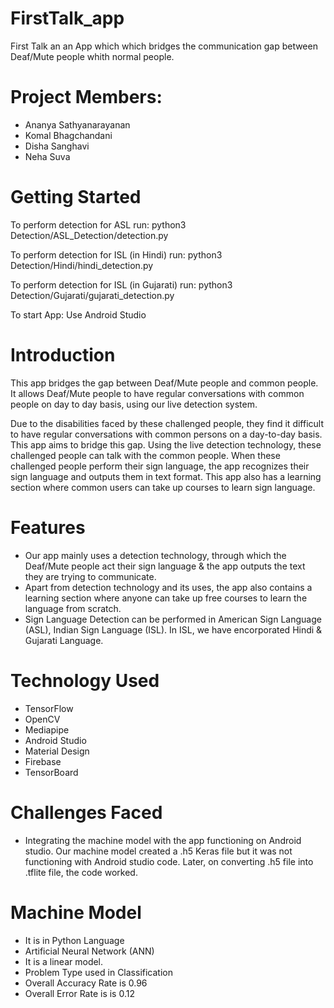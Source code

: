 # FirstTalk_app
First Talk an an App which which bridges the communication gap between Deaf/Mute people whith normal people.

# Project Members:
- Ananya Sathyanarayanan
- Komal Bhagchandani
- Disha Sanghavi
- Neha Suva 

# Getting Started
To perform detection for ASL run:
python3 Detection/ASL_Detection/detection.py

To perform detection for ISL (in Hindi) run:
python3 Detection/Hindi/hindi_detection.py

To perform detection for ISL (in Gujarati) run:
python3 Detection/Gujarati/gujarati_detection.py

To start App:
Use Android Studio


# Introduction
This app bridges the gap between Deaf/Mute people and common people. It allows Deaf/Mute people to have regular conversations with common people on day to day basis, using our live detection system.

Due to the disabilities faced by these challenged people, they find it difficult to have regular conversations with common persons on a day-to-day basis. This app aims to bridge this gap. Using the live detection technology, these challenged people can talk with the common people. When these challenged people perform their sign language, the app recognizes their sign language and outputs them in text format. This app also has a learning section where common users can take up courses to learn sign language.

# Features
- Our app mainly uses a detection technology, through which the Deaf/Mute people act their sign language & the app outputs the text they are trying to communicate.
- Apart from detection technology and its uses, the app also contains a learning section where anyone can take up free courses to learn the language from scratch.
- Sign Language Detection can be performed in American Sign Language (ASL), Indian Sign Language (ISL). In ISL, we have encorporated Hindi & Gujarati Language.

# Technology Used
- TensorFlow
- OpenCV
- Mediapipe
- Android Studio
- Material Design
- Firebase
- TensorBoard

# Challenges Faced
- Integrating the machine model with the app functioning on Android studio.
Our machine model created a .h5 Keras file but it was not functioning with Android studio code. Later, on converting .h5 file into .tflite file, the code worked.

# Machine Model
- It is in Python Language
- Artificial Neural Network (ANN)
- It is a linear model.
- Problem Type used in Classification
- Overall Accuracy Rate is 0.96
- Overall Error Rate is is 0.12


